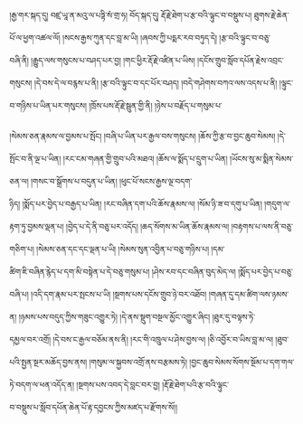 ﻿  
།རྒྱ་གར་སྐད་དུ། བཛྲ་ཡཱ་ན་མའུ་ལ་པཏྟི་སཾ་གྲ་ཧ། བོད་སྐད་དུ། རྡོ་རྗེ་ཐེག་པ་རྩ་བའི་ལྟུང་བ་བསྡུས་པ། ཐུགས་རྗེ་ཆེན་པོ་ལ་ཕྱག་འཚལ་ལོ། །སངས་རྒྱས་ཀུན་དང་བླ་མ་ཡི། །ཞབས་ཀྱི་པདྨར་རབ་བཏུད་དེ། །རྩ་བའི་ལྟུང་བ་བཅུ་  
བཞི་ནི། །རྒྱུད་ལས་གསུངས་པ་བཤད་པར་བྱ། །གང་ཕྱིར་རྡོ་རྗེ་འཛིན་པ་ཡིས། །དངོས་གྲུབ་སློབ་དཔོན་རྗེས་འབྲང་གསུངས། །དེ་བས་དེ་ལ་བརྙས་པ་ནི། །རྩ་བའི་ལྟུང་བ་དང་པོར་བཤད། །བདེ་གཤེགས་བཀའ་ལས་འདས་པ་ནི། །ལྟུང་བ་གཉིས་པ་ཡིན་པར་གསུངས། །ཁྲོས་པས་རྡོ་རྗེ་སྦུན་གྱི་ནི། །ཉེས་པ་བརྗོད་པ་གསུམ་པ་  
  
།སེམས་ཅན་རྣམས་ལ་བྱམས་པ་སྤོང། །བཞི་པ་ཡིན་པར་རྒྱལ་བས་གསུངས། །ཆོས་ཀྱི་རྩ་བ་བྱང་ཆུབ་སེམས། །དེ་སྤོང་བ་ནི་ལྔ་པ་ཡིན། །རང་ངམ་གཞན་གྱི་གྲུབ་པའི་མཐའ། །ཆོས་ལ་སྨོད་པ་དྲུག་པ་ཡིན། །ཡོངས་སུ་མ་སྨིན་སེམས་ཅན་ལ། །གསང་བ་སྒྲོགས་པ་བདུན་པ་ཡིན། །ཕུང་པོ་སངས་རྒྱས་ལྔ་བདག་  
ཉིད། །སྨོད་པར་བྱེད་པ་བརྒྱད་པ་ཡིན། །རང་བཞིན་དག་པའི་ཆོས་རྣམས་ལ། །སོམ་ཉི་ཟ་བ་དགུ་པ་ཡིན། །གདུག་ལ་རྟག་ཏུ་བྱམས་ལྡན་པ། །བྱེད་པ་དེ་ནི་བཅུ་པར་འདོད། །ཆད་སོགས་མ་ཡིན་ཆོས་རྣམས་ལ། །བརྟགས་པ་ལས་ནི་བཅུ་གཅིག་པ། །སེམས་ཅན་དང་དང་ལྡན་པ་ཡི། །སེམས་སུན་འབྱིན་པ་བཅུ་གཉིས་པ། །དམ་  
ཚིག་ཇི་བཞིན་རྙེད་པ་དག་མི་བསྟེན་པ་དེ་བཅུ་གསུམ་པ། །ཤེས་རབ་དང་བཞིན་བུད་མེད་ལ། །སྨོད་པར་བྱེད་པ་བཅུ་བཞི་པ། །འདི་དག་རྣམ་པར་སྤངས་པ་ཡི། །སྔགས་པས་དངོས་གྲུབ་ཉེ་བར་འཐོབ། །གཞན་དུ་དམ་ཚིག་ལས་ཉམས་ན། །ཉམས་པས་བདུད་ཀྱིས་གཟུང་འགྱུར་ཏེ། །དེ་ནས་སྡུག་བསྔལ་མྱོང་འགྱུར་ཞིང། །ཐུར་དུ་བལྟས་ཏེ་  
དམྱལ་བར་འགྲོ། །དེ་བས་ང་རྒྱལ་བཅོམ་ནས་ནི། །རང་གི་འཁྲུལ་པ་ཤེས་བྱས་ལ། །ཅི་འབྱོར་བ་ཡིས་བླ་མ་ལ། །ཐུབ་པའི་སྤྱན་སྔར་མཆོད་བྱས་ནས། །གསུམ་ལ་སྐྱབས་འགྲོ་ནས་བརྩམས་ཏེ། །བྱང་ཆུབ་སེམས་སོགས་སྔོམ་པ་དག་གལ་ཏེ་བདག་ལ་ཕན་འདོད་ན། །སྔགས་པས་འབད་དེ་བླང་བར་བྱ། །རྡོ་རྗེ་ཐེག་པའི་རྩ་བའི་ལྟུང་  
བ་བསྡུས་པ་སློབ་དཔོན་ཆེན་པོ་རྟ་དབྱངས་ཀྱིས་མཛད་པ་རྫོགས་སོ།།  
  
  
